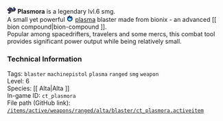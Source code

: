 ![ ](https://raw.githubusercontent.com/Ceterai/Enternia/main/items/active/weapons/ranged/alta/blaster/ct_alta_scout_blaster_2.png) **Plasmora** is a legendary lvl.6 smg.  
A small yet powerful ![ ](https://raw.githubusercontent.com/Ceterai/Enternia/main/damage/ct_plasma.png) [plasma](Alternia#damage) blaster made from bionix - an advanced [[ bion compound|bion-compound ]].  
Popular among spacedrifters, travelers and some mercs, this combat tool provides significant power output while being relatively small.

### Technical Information

Tags: `blaster` `machinepistol` `plasma` `ranged` `smg` `weapon`  
Level: 6  
Species: [[ Alta|Alta ]]  
In-game ID: `ct_plasmora`  
File path (GitHub link): [`/items/active/weapons/ranged/alta/blaster/ct_plasmora.activeitem`](https://github.com/Ceterai/Enternia/blob/main/items/active/weapons/ranged/alta/blaster/ct_plasmora.activeitem)

